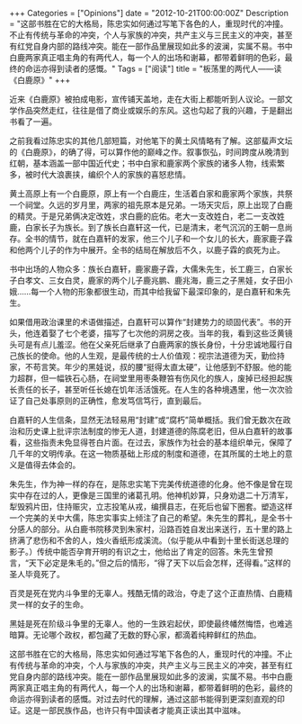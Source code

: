 +++
Categories = ["Opinions"]
date = "2012-10-21T00:00:00Z"
Description = "这部书胜在它的大格局，陈忠实如何通过写笔下各色的人，重现时代的冲撞。不止有传统与革命的冲突，个人与家族的冲突，共产主义与三民主义的冲突，甚至有红党自身内部的路线冲突。能在一部作品里展现如此多的波澜，实属不易。书中白鹿两家真正唱主角的有两代人，每一个人的出场和谢幕，都带着鲜明的色彩，最终的命运亦得到读者的感慨。"
Tags = ["阅读"]
title = "板荡里的两代人——读《白鹿原》"
+++

近来《白鹿原》被拍成电影，宣传铺天盖地，走在大街上都能听到人议论。一部文学作品突然走红，往往是借了商业或娱乐的东风。这也勾起了我的兴趣，于是翻出书看了一遍。

之前我看过陈忠实的其他几部短篇，对他笔下的黄土风情略有了解。这部蜚声文坛的《白鹿原》，的确了得，可以算作他的巅峰之作。叙事恢弘，时间跨度从晚清到红朝，基本涵盖一部中国近代史；书中白家和鹿家两个家族的诸多人物，线索繁多，被时代大浪裹挟，编织个人的家族的喜怒悲情。

黄土高原上有一个白鹿原，原上有一个白鹿庄，生活着白家和鹿家两个家族，共祭一个祠堂。久远的岁月里，两家的祖先原本是兄弟。一场天灾后，原上出现了白鹿的精灵。于是兄弟俩决定改姓，求白鹿的庇佑。老大一支改姓白，老二一支改姓鹿，白家长子为族长。到了族长白嘉轩这一代，已是清末，老气沉沉的王朝一息尚存。全书的情节，就在白嘉轩的发家，他三个儿子和一个女儿的长大，鹿家鹿子霖和他两个儿子的作为中展开。全书的结局在解放后不久，以鹿子霖的疯死为止。

书中出场的人物众多：族长白嘉轩，鹿家鹿子霖，大儒朱先生，长工鹿三，白家长子白孝文、三女白灵，鹿家的两个儿子鹿兆鹏、鹿兆海，鹿三之子黑娃，女子田小娥……每一个人物的形象都很生动，而其中给我留下最深印象的，是白嘉轩和朱先生。

如果借用政治课里的术语做描述，白嘉轩可以算作“封建势力的顽固代表”。书的开头，他连着娶了七个老婆，描写了七次他的洞房之夜。当年的我，看到这些泛黄镜头可是有点儿羞涩。他在父亲死后继承了白鹿两家的族长身份，十分忠诚地履行自己族长的使命。他的人生观，是最传统的士人价值观：视宗法道德为天，勤俭持家，不苟言笑。年少的黑娃说，叔的腰“挺得太直太硬”，让他感到不舒服。他的能力超群，但一幅铁石心肠，在祠堂里用枣条鞭笞有伤风化的族人，废掉已经担起族长责任的长子，甚至听任长媳在饥年活活饿死。在人生的各种境遇里，他一次次验证了自己处事原则的正确性，愈发笃信笃行，直到最后。

白嘉轩的人生信条，显然无法轻易用“封建”或“腐朽”简单概括。我们曾无数次在政治和历史课上批评宗法制度的惨无人道，封建道德的陈腐老旧，但从白嘉轩的故事看，这些指责未免显得苍白片面。在过去，家族作为社会的基本组织单元，保障了几千年的文明传承。在这一物质基础上形成的制度和道德，在其所属的土地上的意义是值得去体会的。

朱先生，作为神一样的存在，是陈忠实笔下完美传统道德的化身。他不像是曾在现实中存在过的人，更像是三国里的诸葛孔明。他神机妙算，只身劝退二十万清军，犁毁鸦片田，住持赈灾，立志投笔从戎，编撰县志，在死后也留下圈套。塑造这样一个完美的关中大儒，陈忠实事实上倾注了自己的希望。朱先生的葬礼，是全书十分感人的部分。从白鹿书院移灵到朱家村，沿路百姓自发出来送行，五十里的路上挤满了悲伤和不舍的人，烛火香纸形成溪流。（似乎能从中看到十里长街送总理的影子。）传统中能否孕育开明的有识之士，他给出了肯定的回答。朱先生曾预言，“天下必定是朱毛的。”但之后的情形，“得了天下以后会怎样，还得看。”这样的圣人毕竟死了。

百灵是死在党内斗争里的无辜人。残酷无情的政治，夺走了这个正直热情、白鹿精灵一样的女子的生命。

黑娃是死在阶级斗争里的无辜人。他的一生跌宕起伏，即使最终幡然悔悟，也难逃暗算。无论哪个政权，都包藏了无数的野心家，都滴着纯粹鲜红的热血。

这部书胜在它的大格局，陈忠实如何通过写笔下各色的人，重现时代的冲撞。不止有传统与革命的冲突，个人与家族的冲突，共产主义与三民主义的冲突，甚至有红党自身内部的路线冲突。能在一部作品里展现如此多的波澜，实属不易。书中白鹿两家真正唱主角的有两代人，每一个人的出场和谢幕，都带着鲜明的色彩，最终的命运亦得到读者的感慨。对过去时代的理解，通过这部书能得到更深刻直观的印证。这是一部民族作品，也许只有中国读者才能真正读出其中滋味。
